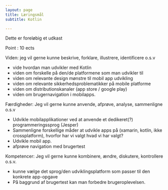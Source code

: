 ```yaml
---
layout: page
title: Læringsmål
subtitle: Kotlin

---
```


Dette er foreløbig et udkast

Point : 10 ects

Viden: jeg vil gerne kunne beskrive, forklare, illustrere, identificere o.s.v
- vide hvordan man udvikler med Kotlin
- viden om forskelle på den/de platformene som man udvikler til
- viden om relevante design mønstre til mobil app udvikling
- viden om relevante sikkerhedsproblematikker på mobile platforme
- viden om distributionskanaler (app store / google play)
- viden om brugernavigation i mobilapps.

Færdigheder: Jeg vil gerne kunne anvende, afprøve, analyse, sammenligne o.s.v
- Udvikle mobilapplikationer ved at anvende et dedikeret(?) programmeringssprog (Jesper)
- Sammenligne forskellige måder at udvikle apps på (xamarin, kotlin, ikke crossplatform), hvorfor har vi valgt hvad vi har valgt?
- Udvikle mobil app.
- afprøve navigation med brugertest

Kompetencer: Jeg vil gerne kunne kombinere, ændre, diskutere, kontrollere o.s.v.
- kunne vælge det sprog/den udviklingsplatform som passer til den konkrete app-opgave
- På baggrund af brugertest kan man forbedre brugeroplevelsen. 
